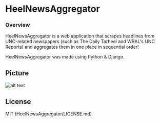# HeelNewsAggregator

### Overview
HeelNewsAggregator is a web application that scrapes headlines from UNC-related newspapers (such as The Daily Tarheel and WRAL's UNC Reports) and aggregates them in one place in sequential order!

HeelNewsAggregator was made using Python & Django.

## Picture
![alt text](https://i.gyazo.com/1cf9a195069ed6d4be71f02a602218c2.png)

## License
MIT (HeelNewsAggregator/LICENSE.md)

